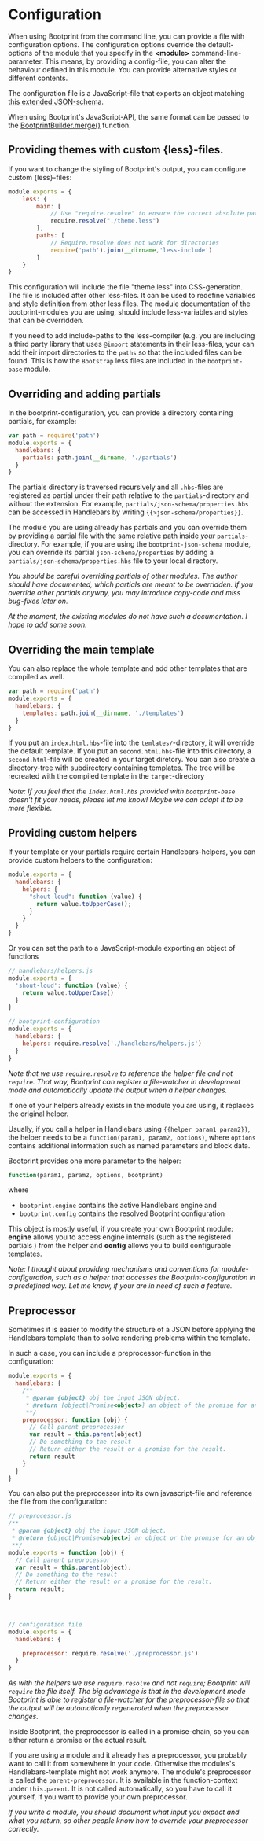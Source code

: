 # Configuration


When using Bootprint from the command line, you can provide a file with configuration options. 
The configuration options override the default-options of the module that you specify in the **&lt;module>** 
command-line-parameter. This means, by providing a config-file, you can alter the behaviour defined in this module. 
You can provide alternative styles or different contents.

The configuration file is a JavaScript-file that exports an object matching 
[this extended JSON-schema](./configuration-schema.json).

When using Bootprint's JavaScript-API, the same format can be passed to the
[BootprintBuilder.merge()](api.md#mergeconfigurationobject-customize) function.

## Providing themes with custom {less}-files.

If you want to change the styling of Bootprint's output, you can configure custom {less}-files:

```js
module.exports = {
    less: {
        main: [
            // Use "require.resolve" to ensure the correct absolute path to the directory.
            require.resolve("./theme.less")
        ],
        paths: [
            // Require.resolve does not work for directories
            require('path').join(__dirname,'less-include')
        ]
    }
}
```

This configuration will include the file "theme.less" into CSS-generation. The file is included
after other less-files. It can be used to redefine variables and style definition from other
less files. The module documentation of the bootprint-modules you are using, should include
less-variables and styles that can be overridden.

If you need to add include-paths to the less-compiler (e.g. you are including a third party library
that uses `@import` statements in their less-files, your can add their import directories
to the `paths` so that the included files can be found. This is how the `Bootstrap` less files are
included in the `bootprint-base` module.

## Overriding and adding partials

In the bootprint-configuration, you can provide a directory containing partials, for example:

```js
var path = require('path')
module.exports = {
  handlebars: {
    partials: path.join(__dirname, './partials')
  }
}

```


The partials directory is traversed recursively and all `.hbs`-files are registered as partial under
their path relative to the `partials`-directory and without the extension. For example, 
`partials/json-schema/properties.hbs` can be accessed in Handlebars by writing `{{>json-schema/properties}}`.

The module you are using already has partials and you can override them by providing a partial file with the 
same relative path inside *your* `partials`-directory. For example, if you are using the `bootprint-json-schema`
module, you can override its partial `json-schema/properties` by adding a `partials/json-schema/properties.hbs` 
file to your local directory.

*You should be careful overriding partials of other modules. The author should have documented, which partials 
are meant to be overridden. If you override other partials anyway, you may introduce copy-code and miss bug-fixes 
later on.* 

*At the moment, the existing modules do not have such a documentation. I hope to add some soon.* 


## Overriding the main template

You can also replace the whole template and add other templates that are compiled as well.

```js
var path = require('path')
module.exports = {
  handlebars: {
    templates: path.join(__dirname, './templates')
  }
}

```


If you put an `index.html.hbs`-file into the `temlates/`-directory, it will override the default template.
If you put an `second.html.hbs`-file into this directory, a `second.html`-file will be created in your
target diretory.
You can also create a directory-tree with subdirectory containing templates. The tree will be recreated with 
the compiled template in the `target`-directory

*Note: If you feel that the `index.html.hbs` provided with `bootprint-base` doesn't fit your needs, please let me know!
Maybe we can adapt it to be more flexible.*

## Providing custom helpers

If your template or your partials require certain Handlebars-helpers, you can
provide custom helpers to the configuration:

```js
module.exports = {
  handlebars: {
    helpers: {
      "shout-loud": function (value) {
        return value.toUpperCase();
      }
    }
  }
}

```


Or you can set the path to a JavaScript-module exporting an object of functions

```js
// handlebars/helpers.js
module.exports = {
  'shout-loud': function (value) {
    return value.toUpperCase()
  }
}

// bootprint-configuration
module.exports = {
  handlebars: {
    helpers: require.resolve('./handlebars/helpers.js')
  }
}

```


*Note that we use `require.resolve` to reference the helper file and not `require`. That way, Bootprint can 
register a file-watcher in development mode and automatically update the output when a helper changes.*

If one of your helpers already exists in the module you are using, it replaces the original helper.

Usually, if you call a helper in Handlebars using `{{helper param1 param2}}`, the helper needs to be a 
`function(param1, param2, options)`, where `options` contains additional information such as named
parameters and block data.

Bootprint provides one more parameter to the helper:

```js
function(param1, param2, options, bootprint)
```

where

* `bootprint.engine` contains the active Handlebars engine and
* `bootprint.config` contains the resolved Bootprint configuration

This object is mostly useful, if you create your own Bootprint module: 
 **engine** allows you to access engine internals (such as the registered partials ) 
from the helper and **config** allows you to build configurable templates.

*Note: I thought about providing mechanisms and conventions for module-configuration, 
such as a helper that accesses the Bootprint-configuration in a predefined way.
Let me know, if your are in need of such a feature.*


## Preprocessor

Sometimes it is easier to modify the structure of a JSON before applying the Handlebars 
template than to solve rendering problems within the template. 

In such a case, you can include a preprocessor-function in the configuration:

```js
module.exports = {
  handlebars: {
    /**
     * @param {object} obj the input JSON object.
     * @return {object|Promise<object>} an object of the promise for an object
     **/
    preprocessor: function (obj) {
      // Call parent preprocessor
      var result = this.parent(object)
      // Do something to the result
      // Return either the result or a promise for the result.
      return result
    }
  }
}

```


You can also put the preprocessor into its own javascript-file and reference the file from the configuration:

```js
// preprocessor.js
/**
 * @param {object} obj the input JSON object.
 * @return {object|Promise<object>} an object or the promise for an object
 **/
module.exports = function (obj) {
  // Call parent preprocessor
  var result = this.parent(object);
  // Do something to the result
  // Return either the result or a promise for the result.
  return result;
}



// configuration file
module.exports = {
  handlebars: {

    preprocessor: require.resolve('./preprocessor.js')
  }
}

```


*As with the helpers we use `require.resolve` and not `require`; Bootprint will `require` the file itself. The big advantage is
that in the development mode Bootprint is able to register a file-watcher for the preprocessor-file so that 
the output will be automatically regenerated when the preprocessor changes.*

Inside Bootprint, the preprocessor is called in a promise-chain, so you can either return a promise or the actual result.

If you are using a module and it already has a preprocessor, you probably want to call it from somewhere in your code.
Otherwise the modules's Handlebars-template might not work anymore. The module's preprocessor
is called the `parent-preprocessor`. It is available in the function-context under `this.parent`. It is not called
automatically, so you have to call it yourself, if you want to provide your own preprocessor.

*If you write a module, you should document what input you expect and what you return, so other people know how to override
your preprocessor correctly.*







